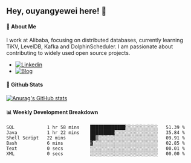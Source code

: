 ## Hey, ouyangyewei here! :wave:

#### :rocket: About Me
I work at Alibaba, focusing on distributed databases, currently learning TiKV, LevelDB, Kafka and DolphinScheduler. I am passionate about contributing to widely used open source projects.

- [![Linkedin](https://img.shields.io/badge/LinkedIn-ouyangyewei-blue)](https://www.linkedin.com/in/ouyangyewei/)
- [![Blog](https://img.shields.io/badge/Blog-yeweiouyang-orange)](https://blog.csdn.net/yeweiouyang)

#### :star2: Github Stats
[![Anurag's GitHub stats](https://github-readme-stats.vercel.app/api?username=ouyangyewei&show_icons=true&cache_seconds=3600&theme=tokyonight)](https://github.com/anuraghazra/github-readme-stats)

#### :bar_chart: Weekly Development Breakdown
<!--START_SECTION:waka-->

```text
SQL            1 hr 58 mins    █████████████░░░░░░░░░░░░   51.39 %
Java           1 hr 22 mins    █████████░░░░░░░░░░░░░░░░   35.84 %
Shell Script   22 mins         ██▒░░░░░░░░░░░░░░░░░░░░░░   09.91 %
Bash           6 mins          ▓░░░░░░░░░░░░░░░░░░░░░░░░   02.85 %
Text           0 secs          ░░░░░░░░░░░░░░░░░░░░░░░░░   00.01 %
XML            0 secs          ░░░░░░░░░░░░░░░░░░░░░░░░░   00.00 %
```

<!--END_SECTION:waka-->
